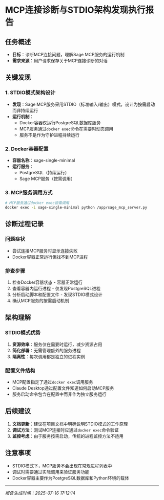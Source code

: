 # MCP连接诊断与STDIO架构发现执行报告

## 任务概述
- **目标**：诊断MCP连接问题，理解Sage MCP服务的运行机制
- **需求来源**：用户请求保存关于MCP连接诊断的对话

## 关键发现

### 1. STDIO模式架构设计
- **发现**：Sage MCP服务采用STDIO（标准输入/输出）模式，设计为按需启动而非持续运行
- **运行机制**：
  - Docker容器仅运行PostgreSQL数据库服务
  - MCP服务通过`docker exec`命令在需要时动态调用
  - 服务不是作为守护进程持续运行

### 2. Docker容器配置
- **容器名称**：sage-single-minimal
- **运行服务**：
  - PostgreSQL（持续运行）
  - Sage MCP服务（按需调用）

### 3. MCP服务调用方式
```bash
# MCP服务通过docker exec按需调用
docker exec -i sage-single-minimal python /app/sage_mcp_server.py
```

## 诊断过程记录

### 问题症状
- 尝试连接MCP服务时显示连接失败
- Docker容器正常运行但找不到MCP进程

### 排查步骤
1. 检查Docker容器状态 - 容器正常运行
2. 查看容器内运行进程 - 仅发现PostgreSQL进程
3. 分析启动脚本和配置文件 - 发现STDIO模式设计
4. 确认MCP服务的按需启动机制

## 架构理解

### STDIO模式优势
1. **资源效率**：服务仅在需要时运行，减少资源占用
2. **简化部署**：无需管理额外的服务进程
3. **隔离性**：每次调用都是独立的进程实例

### 配置文件结构
- MCP配置指定了通过`docker exec`调用服务
- Claude Desktop通过配置文件知道如何启动MCP服务
- 服务启动命令包含在配置中而非作为独立服务运行

## 后续建议

1. **文档更新**：建议在项目文档中明确说明STDIO模式的工作原理
2. **调试方法**：测试MCP连接时应通过`docker exec`命令验证
3. **监控考虑**：由于服务按需启动，传统的进程监控方法不适用

## 注意事项

- STDIO模式下，MCP服务不会出现在常规进程列表中
- 调试时需要通过实际调用来验证服务功能
- Docker容器主要作为PostgreSQL数据库和Python环境的载体

---
*报告生成时间：2025-07-16 17:12:14*